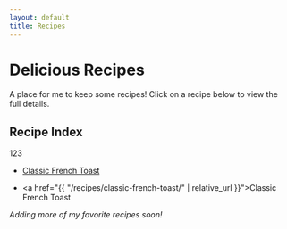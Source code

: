 ```yaml
---
layout: default
title: Recipes
---
```


# Delicious Recipes

A place for me to keep some recipes! Click on a recipe below to view the full details.

## Recipe Index
123

* [Classic French Toast](/recipes/classic-french-toast)

* <a href="{{ "/recipes/classic-french-toast/" | relative_url }}">Classic French Toast</a>


*Adding more of my favorite recipes soon!*

